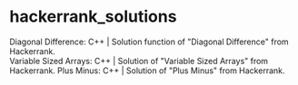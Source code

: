 # hackerrank_solutions

Diagonal Difference: C++ | Solution function of "Diagonal Difference" from Hackerrank. <br>
Variable Sized Arrays: C++ | Solution of "Variable Sized Arrays" from Hackerrank.
Plus Minus: C++ | Solution of "Plus Minus" from Hackerrank.
